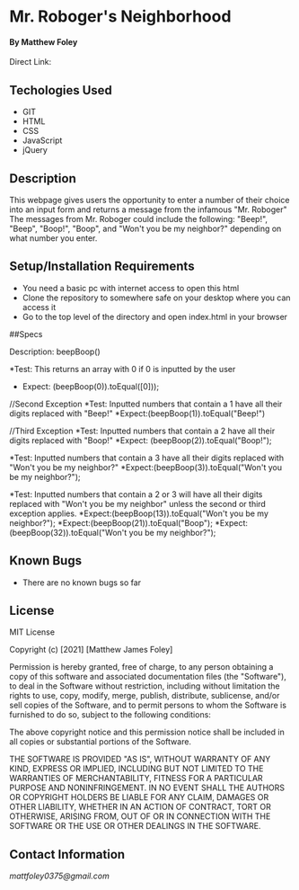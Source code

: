 # Mr. Roboger's Neighborhood

#### By Matthew Foley

Direct Link: 

## Techologies Used

* GIT
* HTML
* CSS
* JavaScript
* jQuery

## Description

This webpage gives users the opportunity to enter a number of their choice into an input form and returns a message from the infamous "Mr. Roboger"
The messages from Mr. Roboger could include the following: "Beep!", "Beep", "Boop!", "Boop", and "Won't you be my neighbor?" depending on what number you enter. 

## Setup/Installation Requirements

* You need a basic pc with internet access to open this html
* Clone the repository to somewhere safe on your desktop where you can access it
* Go to the top level of the directory and open index.html in your browser

##Specs

Description: beepBoop()

*Test: This returns an array with 0 if 0 is inputted by the user
* Expect: (beepBoop(0)).toEqual([0]));

//Second Exception
*Test: Inputted numbers that contain a 1 have all their digits replaced with "Beep!"
*Expect:(beepBoop(1)).toEqual("Beep!")

//Third Exception
*Test: Inputted numbers that contain a 2 have all their digits replaced with "Boop!"
*Expect: (beepBoop(2)).toEqual("Boop!");

*Test: Inputted numbers that contain a 3 have all their digits replaced with "Won't you be my neighbor?"
*Expect:(beepBoop(3)).toEqual("Won't you be my neighbor?");

*Test: Inputted numbers that contain a 2 or 3 will have all their digits replaced with "Won't you be my neighbor" unless the second or third exception applies.
*Expect:(beepBoop(13)).toEqual("Won't you be my neighbor?");
*Expect:(beepBoop(21)).toEqual("Boop");
*Expect:(beepBoop(32)).toEqual("Won't you be my neighbor?");  

## Known Bugs

* There are no known bugs so far

## License
MIT License

Copyright (c) [2021] [Matthew James Foley]

Permission is hereby granted, free of charge, to any person obtaining a copy
of this software and associated documentation files (the "Software"), to deal
in the Software without restriction, including without limitation the rights
to use, copy, modify, merge, publish, distribute, sublicense, and/or sell
copies of the Software, and to permit persons to whom the Software is
furnished to do so, subject to the following conditions:

The above copyright notice and this permission notice shall be included in all
copies or substantial portions of the Software.

THE SOFTWARE IS PROVIDED "AS IS", WITHOUT WARRANTY OF ANY KIND, EXPRESS OR
IMPLIED, INCLUDING BUT NOT LIMITED TO THE WARRANTIES OF MERCHANTABILITY,
FITNESS FOR A PARTICULAR PURPOSE AND NONINFRINGEMENT. IN NO EVENT SHALL THE
AUTHORS OR COPYRIGHT HOLDERS BE LIABLE FOR ANY CLAIM, DAMAGES OR OTHER
LIABILITY, WHETHER IN AN ACTION OF CONTRACT, TORT OR OTHERWISE, ARISING FROM,
OUT OF OR IN CONNECTION WITH THE SOFTWARE OR THE USE OR OTHER DEALINGS IN THE
SOFTWARE.

## Contact Information

_mattfoley0375@gmail.com_

